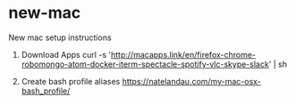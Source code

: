# new-mac
New mac setup instructions

1. Download Apps
curl -s 'http://macapps.link/en/firefox-chrome-robomongo-atom-docker-iterm-spectacle-spotify-vlc-skype-slack' | sh


2. Create bash profile aliases
https://natelandau.com/my-mac-osx-bash_profile/




